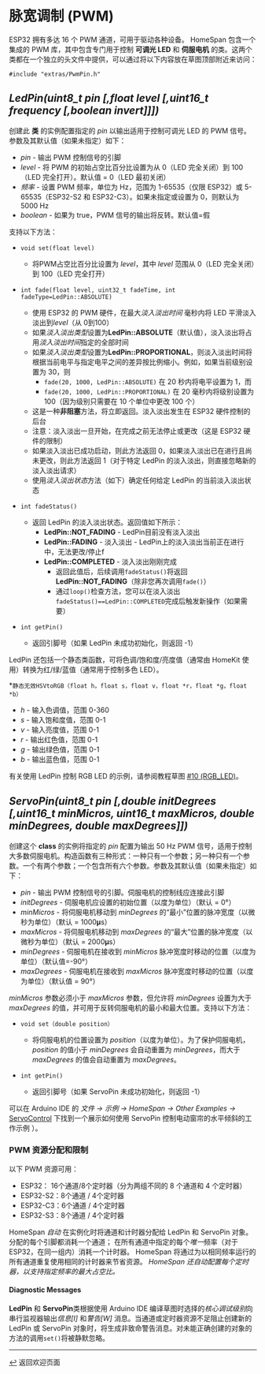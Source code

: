 <!---
<p>时间：2023.7.26翻译</p>
-->

# 脉宽调制 (PWM)

ESP32 拥有多达 16 个 PWM 通道，可用于驱动各种设备。 HomeSpan 包含一个集成的 PWM 库，其中包含专门用于控制 **可调光 LED** 和 **伺服电机** 的类。这两个类都在一个独立的头文件中提供，可以通过将以下内容放在草图顶部附近来访问：

`#include "extras/PwmPin.h"`

## *LedPin(uint8_t pin [,float level [,uint16_t frequency [,boolean invert]]])*

创建此 **类** 的实例配置指定的 *pin* 以输出适用于控制可调光 LED 的 PWM 信号。参数及其默认值（如果未指定）如下：

  * *pin* - 输出 PWM 控制信号的引脚
  * *level* - 将 PWM 的初始占空比百分比设置为从 0（LED 完全关闭）到 100（LED 完全打开）。默认值 = 0（LED 最初关闭）
  * *频率* - 设置 PWM 频率，单位为 Hz，范围为 1-65535（仅限 ESP32）或 5-65535（ESP32-S2 和 ESP32-C3）。如果未指定或设置为 0，则默认为 5000 Hz
 * *boolean* - 如果为 true，PWM 信号的输出将反转。默认值=假
  
 支持以下方法：

* `void set(float level)`

   * 将PWM占空比百分比设置为 *level*，其中 *level* 范围从 0（LED 完全关闭）到 100（LED 完全打开）
  
* `int fade(float level, uint32_t fadeTime, int fadeType=LedPin::ABSOLUTE)`

  * 使用 ESP32 的 PWM 硬件，在最大*淡入淡出时间* 毫秒内将 LED 平滑淡入淡出到*level*（从 0到100）
  * 如果*淡入淡出类型*设置为**LedPin::ABSOLUTE**（默认值），淡入淡出将占用*淡入淡出时间*指定的全部时间
  * 如果*淡入淡出类型*设置为**LedPin::PROPORTIONAL**，则淡入淡出时间将根据当前电平与指定电平之间的差异按比例缩小。例如，如果当前级别设置为 30，则
    * `fade(20, 1000, LedPin::ABSOLUTE)` 在 20 秒内将电平设置为 1，而
    * `fade(20, 1000, LedPin::PROPORTIONAL)` 在 20 毫秒内将级别设置为 100（因为级别只需要在 10 个单位中更改 100 个）
  * 这是一种**非阻塞**方法，将立即返回。淡入淡出发生在 ESP32 硬件控制的后台
  * 注意：淡入淡出一旦开始，在完成之前无法停止或更改（这是 ESP32 硬件的限制）
  * 如果淡入淡出已成功启动，则此方法返回 0，如果淡入淡出已在进行且尚未更改，则此方法返回 1（对于特定 LedPin 的淡入淡出，则直接忽略新的淡入淡出请求）
  * 使用*淡入淡出状态*方法（如下）确定任何给定 LedPin 的当前淡入淡出状态

* `int fadeStatus()`

  * 返回 LedPin 的淡入淡出状态。返回值如下所示：
    * **LedPin::NOT_FADING** - LedPin目前没有淡入淡出
    * **LedPin::FADING** - 淡入淡出 - LedPin上的淡入淡出当前正在进行中，无法更改/停止f
    * **LedPin::COMPLETED** - 淡入淡出刚刚完成
      * 返回此值后，后续调用`fadeStatus()`将返回**LedPin::NOT_FADING**（除非您再次调用`fade()`）
      * 通过`loop()`检查方法，您可以在淡入淡出`fadeStatus()==LedPin::COMPLETED`完成后触发新操作（如果需要）
    
* `int getPin()`

   * 返回引脚号（如果 LedPin 未成功初始化，则返回 -1）
  
LedPin 还包括一个静态类函数，可将色调/饱和度/亮度值（通常由 HomeKit 使用）转换为红/绿/蓝值（通常用于控制多色 LED）。

*`静态无效HSVtoRGB（float h，float s，float v，float *r，float *g，float *b）`

   * *h* - 输入色调值，范围 0-360
   * *s* - 输入饱和度值，范围 0-1
   * *v* - 输入亮度值，范围 0-1
   * *r* - 输出红色值，范围 0-1
   * *g* - 输出绿色值，范围 0-1
   * *b* - 输出蓝色值，范围 0-1

有关使用 LedPin 控制 RGB LED 的示例，请参阅教程草图 [#10 (RGB_LED)](../examples/10-RGB_LED)。

## *ServoPin(uint8_t pin [,double initDegrees [,uint16_t minMicros, uint16_t maxMicros, double minDegrees, double maxDegrees]])*

创建这个 **class** 的实例将指定的 *pin* 配置为输出 50 Hz PWM 信号，适用于控制大多数伺服电机。构造函数有三种形式：一种只有一个参数；另一种只有一个参数。一个有两个参数；一个包含所有六个参数。参数及其默认值（如果未指定）如下：

  * *pin* - 输出 PWM 控制信号的引脚。伺服电机的控制线应连接此引脚
  * *initDegrees* - 伺服电机应设置的初始位置（以度为单位）（默认 = 0°）
  * *minMicros* - 将伺服电机移动到 *minDegrees* 的“最小”位置的脉冲宽度（以微秒为单位）（默认 = 1000𝛍s）
  * *maxMicros* - 将伺服电机移动到 *maxDegrees* 的“最大”位置的脉冲宽度（以微秒为单位）（默认 = 2000𝛍s）
  * *minDegrees* - 伺服电机在接收到 *minMicros* 脉冲宽度时移动的位置（以度为单位）（默认值=-90°）
  * *maxDegrees* - 伺服电机在接收到 *maxMicros* 脉冲宽度时移动的位置（以度为单位）（默认值 = 90°）

*minMicros* 参数必须小于 *maxMicros* 参数，但允许将 *minDegrees* 设置为大于 *maxDegrees* 的值，并可用于反转伺服电机的最小和最大位置。支持以下方法：

* `void set（double position）`

  * 将伺服电机的位置设置为 *position*（以度为单位）。为了保护伺服电机，*position* 的值小于 *minDegrees* 会自动重置为 *minDegrees*，而大于 *maxDegrees* 的值会自动重置为 *maxDegrees*。
  
* `int getPin()`

  * 返回引脚号（如果 ServoPin 未成功初始化，则返回 -1）

可以在 Arduino IDE 的 *文件 → 示例 → HomeSpan → Other Examples →* [ServoControl](../Other%20Examples/ServoControl) 下找到一个展示如何使用 ServoPin 控制电动窗帘的水平倾斜的工作示例 ）。

### PWM 资源分配和限制

以下 PWM 资源可用：

* ESP32： 16个通道/8个定时器（分为两组不同的 8 个通道和 4 个定时器）
* ESP32-S2：8个通道 / 4个定时器
* ESP32-C3：6个通道 / 4个定时器
* ESP32-S3：8个通道 / 4个定时器

HomeSpan *自动* 在实例化时将通道和计时器分配给 LedPin 和 ServoPin 对象。 分配的每个引脚都消耗一个通道； 在所有通道中指定的每个*唯一*频率（对于 ESP32，在同一组内）消耗一个计时器。 HomeSpan 将通过为以相同频率运行的所有通道重复使用相同的计时器来节省资源。 *HomeSpan 还自动配置每个定时器，以支持指定频率的最大占空比。*

#### Diagnostic Messages

**LedPin** 和 **ServoPin**类根据使用 Arduino IDE 编译草图时选择的*核心调试级别*向串行监视器输出*信息\[I\]* 和*警告\[W\]* 消息。当通道或定时器资源不足阻止创建新的 LedPin 或 ServoPin 对象时，将生成非致命警告消息。对未能正确创建的对象的方法的调用`set()`将被静默忽略。

---

[↩️](../README.md) 返回欢迎页面
